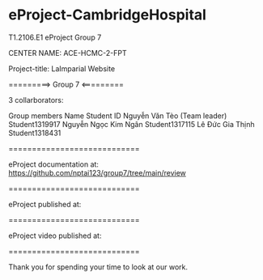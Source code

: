 # eProject-CambridgeHospital

T1.2106.E1 eProject Group 7

CENTER NAME: ACE-HCMC-2-FPT

Project-title: LaImparial Website

=========> Group 7 <=========

3 collarborators:

Group members                  Name	                           Student ID
                          Nguyễn Văn Tèo (Team leader)         Student1319917
                          Nguyễn Ngọc Kim Ngân                 Student1317115
                          Lê Đức Gia Thịnh                     Student1318431       

============================

eProject documentation at: https://github.com/nptai123/group7/tree/main/review

============================

eProject published at: 

============================

eProject video published at: 

============================

Thank you for spending your time to look at our work.
